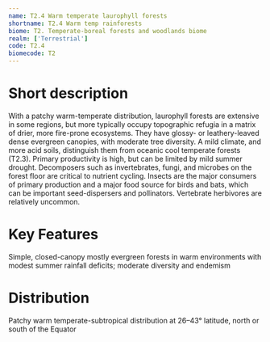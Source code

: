 ```yaml
---
name: T2.4 Warm temperate laurophyll forests
shortname: T2.4 Warm temp rainforests
biome: T2. Temperate-boreal forests and woodlands biome
realm: ['Terrestrial']
code: T2.4
biomecode: T2
---
```

# Short description

With a patchy warm-temperate distribution, laurophyll forests are extensive in some regions, but more typically occupy topographic refugia in a matrix of drier, more fire-prone ecosystems. They have glossy- or leathery-leaved dense evergreen canopies, with moderate tree diversity. A mild climate, and more acid soils, distinguish them from oceanic cool temperate forests (T2.3). Primary productivity is high, but can be limited by mild summer drought. Decomposers such as invertebrates, fungi, and microbes on the forest floor are critical to nutrient cycling. Insects are the major consumers of primary production and a major food source for birds and bats, which can be important seed-dispersers and pollinators. Vertebrate herbivores are relatively uncommon.

# Key Features

Simple, closed-canopy mostly evergreen forests in warm environments with modest summer rainfall deficits; moderate diversity and endemism

# Distribution

Patchy warm temperate-subtropical distribution at 26–43° latitude, north or south of the Equator
